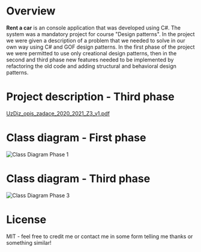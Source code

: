 # Overview

**Rent a car** is an console application that was developed using C#. The system was a mandatory project for course "Design patterns". In the project we were given a description of a problem that we needed to solve in our own way using C# and GOF design patterns. In the first phase of the project we were permitted to use only creational design patterns, then in the second and third phase new features needed to be implemented by refactoring the old code and adding structural and behavioral design patterns.

# Project description - Third phase

[UzDiz_opis_zadace_2020_2021_Z3_v1.pdf](https://github.com/aldin-alagic/rent-a-car/files/6130178/UzDiz_opis_zadace_2020_2021_Z3_v1.pdf)

# Class diagram - First phase

![Class Diagram Phase 1](https://user-images.githubusercontent.com/63343918/110944006-28c1d480-833c-11eb-8acf-e2c5ac46841f.png)


# Class diagram - Third phase

![Class Diagram Phase 3](https://user-images.githubusercontent.com/63343918/110944054-37a88700-833c-11eb-8698-2dfad6a720f2.png)

# License

MIT - feel free to credit me or contact me in some form telling me thanks or something similar!

